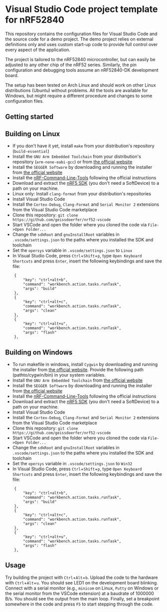 # Visual Studio Code project template for nRF52840

This repository contains the configuration files for Visual Studio Code and the source code for a demo project. The demo project relies on external definitions only and uses custom start-up code to provide full control over every aspect of the application.

The project is tailored to the nRF52840 microcontroller, but can easily be adjusted to any other chip of the nRF52 series. Similarly, the pin configuration and debugging tools assume an nRF52840-DK development board.

The setup has been tested on Arch Linux and should work on other Linux distributions (Ubuntu) without problems. All the tools are available for Windows, but might require a different procedure and changes to some configuration files.

## Getting started

## Building on Linux
 - If you don't have it yet, install `make` from your distribution's repository (`build-essential`)
 - Install the `GNU Arm Embedded Toolchain` from your distribution's repository (`arm-none-eabi-gcc`) or from [the official website](https://developer.arm.com/tools-and-software/open-source-software/developer-tools/gnu-toolchain/gnu-rm/downloads)
 - Install the `SEGGER Software` by downloading and running the installer from [the official website](https://www.segger.com/downloads/jlink/#J-LinkSoftwareAndDocumentationPack)
 - Install the [nRF-Command-Line-Tools](https://www.nordicsemi.com/Software-and-tools/Development-Tools/nRF-Command-Line-Tools/Download) following the official instructions
 - Download and extract the [nRF5 SDK](https://www.nordicsemi.com/Software-and-tools/Software/nRF5-SDK/Download) (you don't need a SoftDevice) to a path on your machine.
 - Linux only: Install `clang-format` from your distribution's repositories
 - Install Visual Studio Code
 - Install the `Cortex-Debug`, `Clang-Format` and `Serial Monitor 2` extensions from the Visual Studio Code marketplace
 - Clone this repository: `git clone https://github.com/geissdoerfer/nrf52-vscode`
 - Start VSCode and open the folder where you cloned the code via `File->Open Folder...`
 - Change the `sdkRoot` and `gnuInstallRoot` variables in `.vscode/settings.json` to the paths where you installed the SDK and toolchain
 - Set the `opersys` variable in `.vscode/settings.json` to `Linux`
 - In Visual Studio Code, press `Ctrl`+`Shift`+`p`, type `Open Keyboard Shortcuts` and press `Enter`, insert the following keybindings and save the file:

```
    {
        "key": "ctrl+alt+b",
        "command": "workbench.action.tasks.runTask",
        "args": "build"
    },
    {
        "key": "ctrl+alt+c",
        "command": "workbench.action.tasks.runTask",
        "args": "clean"
    },
    {
        "key": "ctrl+alt+u",
        "command": "workbench.action.tasks.runTask",
        "args": "flash"
    },
```

## Building on Windows
 - To run makefile in windows, install `Cygwin` by downloading and running the installer from [the official website](https://cygwin.com/).
   Provide the following path (pathto/cygwin/bin) in your system variables.
 - Install the `GNU Arm Embedded Toolchain` from [the official website](https://developer.arm.com/tools-and-software/open-source-software/developer-tools/gnu-toolchain/gnu-rm/downloads)
 - Install the `SEGGER Software` by downloading and running the installer from [the official website](https://www.segger.com/downloads/jlink/#J-LinkSoftwareAndDocumentationPack)
 - Install the [nRF-Command-Line-Tools](https://www.nordicsemi.com/Software-and-tools/Development-Tools/nRF-Command-Line-Tools/Download) following the official instructions
 - Download and extract the [nRF5 SDK](https://www.nordicsemi.com/Software-and-tools/Software/nRF5-SDK/Download) (you don't need a SoftDevice) to a path on your machine.
 - Install Visual Studio Code
 - Install the `Cortex-Debug`, `Clang-Format` and `Serial Monitor 2` extensions from the Visual Studio Code marketplace
 - Clone this repository: `git clone https://github.com/geissdoerfer/nrf52-vscode`
 - Start VSCode and open the folder where you cloned the code via `File->Open Folder...`
 - Change the `sdkRoot` and `gnuInstallRoot` variables in `.vscode/settings.json` to the paths where you installed the SDK and toolchain
 - Set the `opersys` variable in `.vscode/settings.json` to `Win32`
 - In Visual Studio Code, press `Ctrl`+`Shift`+`p`, type `Open Keyboard Shortcuts` and press `Enter`, insert the following keybindings and save the file:

```
    {
        "key": "ctrl+alt+b",
        "command": "workbench.action.tasks.runTask",
        "args": "build"
    },
    {
        "key": "ctrl+alt+c",
        "command": "workbench.action.tasks.runTask",
        "args": "clean"
    },
    {
        "key": "ctrl+alt+u",
        "command": "workbench.action.tasks.runTask",
        "args": "flash"
    },
```

## Usage

Try building the project with `Ctrl`+`Alt`+`b`. Upload the code to the hardware with `Ctrl`+`Alt`+`u`. You should see LED1 on the development board blinking.
Connect with a serial monitor (e.g., `minicom` on Linux, `Putty` on Windows or the serial monitor from the VSCode extension) at a baudrate of 1000000 B/s. You should see the output from the main loop.
Finally, set a breakpoint somewhere in the code and press `F5` to start stepping through the code.
